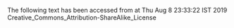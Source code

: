 The following text has been accessed from at Thu Aug 8 23:33:22 IST 2019
Creative_Commons_Attribution-ShareAlike_License
